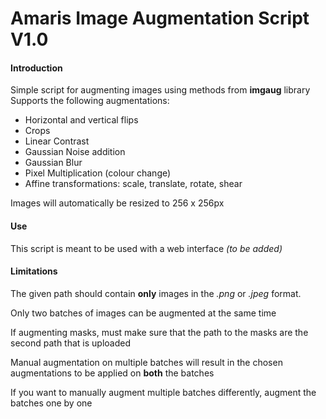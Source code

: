 Amaris Image Augmentation Script V1.0
================================
#### Introduction ####
Simple script for augmenting images using methods from __imgaug__ library
Supports the following augmentations:
* Horizontal and vertical flips
* Crops
* Linear Contrast
* Gaussian Noise addition
* Gaussian Blur
* Pixel Multiplication (colour change)
* Affine transformations: scale, translate, rotate, shear

Images will automatically be resized to 256 x 256px

#### Use ####
This script is meant to be used with a web interface _(to be added)_


#### Limitations ####
The given path should contain __only__ images in the _.png_ or _.jpeg_ format.

Only two batches of images can be augmented at the same time

If augmenting masks, must make sure that the path to the masks are the second path that is uploaded

Manual augmentation on multiple batches will result in the chosen augmentations to be applied on __both__ the batches

If you want to manually augment multiple batches differently, augment the batches one by one

